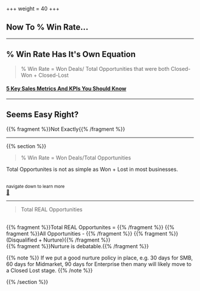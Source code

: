 +++
weight = 40
+++

## Now To % Win Rate...

---

## % Win Rate Has It's Own Equation

>% Win Rate = Won Deals/ Total Opportunities that were both Closed-Won + Closed-Lost

#### [5 Key Sales Metrics And KPIs You Should Know](https://www.insightsquared.com/2014/03/the-5-key-sales-metrics-sales-vps-must-use-to-analyze-performance-and-results/)</small>

___

## Seems Easy Right?

{{% fragment %}}Not Exactly{{% /fragment %}}

---

{{% section %}}

>% Win Rate = Won Deals/Total Opportunities

Total Opportunites is not as simple as Won + Lost in most businesses.

<br>
<small>
navigate down to learn more
</small>
<br>
<a href="#" class="navigate-down">🔽</a>

___

> Total REAL Opportunities

<br>
{{% fragment %}}Total REAL Opportunites = {{% /fragment %}}
{{% fragment %}}All Opportunities - {{% /fragment %}}
{{% fragment %}}(Disqualified + Nurture){{% /fragment %}}

<br>
{{% fragment %}}Nurture is debatable.{{% /fragment %}}

{{% note %}}
If we put a good nurture policy in place, e.g. 30 days for SMB, 60 days for Midmarket, 90 days for Enterprise then many will likely move to a Closed Lost stage.
{{% /note %}}

{{% /section %}}

